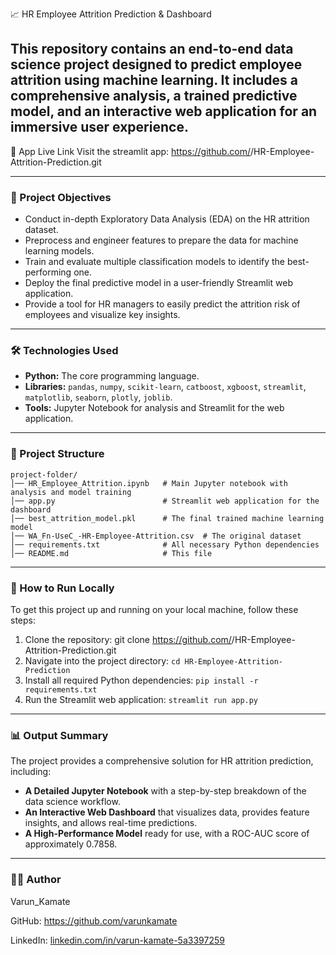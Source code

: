 📈 HR Employee Attrition Prediction & Dashboard

This repository contains an end-to-end data science project designed to predict employee attrition using machine learning. It includes a comprehensive analysis, a trained predictive model, and an interactive web application for an immersive user experience.
-----

🔗 App Live Link
Visit the streamlit app:
https://github.com/<your-username>/HR-Employee-Attrition-Prediction.git

-----

### 📌 Project Objectives

  * Conduct in-depth Exploratory Data Analysis (EDA) on the HR attrition dataset.
  * Preprocess and engineer features to prepare the data for machine learning models.
  * Train and evaluate multiple classification models to identify the best-performing one.
  * Deploy the final predictive model in a user-friendly Streamlit web application.
  * Provide a tool for HR managers to easily predict the attrition risk of employees and visualize key insights.

-----

### 🛠️ Technologies Used

  * **Python:** The core programming language.
  * **Libraries:** `pandas`, `numpy`, `scikit-learn`, `catboost`, `xgboost`, `streamlit`, `matplotlib`, `seaborn`, `plotly`, `joblib`.
  * **Tools:** Jupyter Notebook for analysis and Streamlit for the web application.

-----

### 📁 Project Structure

```
project-folder/
│── HR_Employee_Attrition.ipynb   # Main Jupyter notebook with analysis and model training
│── app.py                        # Streamlit web application for the dashboard
│── best_attrition_model.pkl      # The final trained machine learning model
│── WA_Fn-UseC_-HR-Employee-Attrition.csv  # The original dataset
│── requirements.txt              # All necessary Python dependencies
│── README.md                     # This file
```

-----

### 🚀 How to Run Locally

To get this project up and running on your local machine, follow these steps:

1.  Clone the repository:
    git clone https://github.com/<your-username>/HR-Employee-Attrition-Prediction.git
2.  Navigate into the project directory:
    `cd HR-Employee-Attrition-Prediction`
3.  Install all required Python dependencies:
    `pip install -r requirements.txt`
4.  Run the Streamlit web application:
    `streamlit run app.py`

-----

### 📊 Output Summary

The project provides a comprehensive solution for HR attrition prediction, including:

  * **A Detailed Jupyter Notebook** with a step-by-step breakdown of the data science workflow.
  * **An Interactive Web Dashboard** that visualizes data, provides feature insights, and allows real-time predictions.
  * **A High-Performance Model** ready for use, with a ROC-AUC score of approximately 0.7858.

-----

### 🙋‍♂️ Author

Varun_Kamate

GitHub: https://github.com/varunkamate

LinkedIn: [linkedin.com/in/varun-kamate-5a3397259](https://www.linkedin.com/in/varun-kamate-5a3397259)
